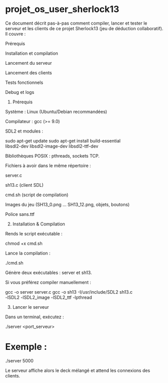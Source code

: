 # projet_os_user_sherlock13

Ce document décrit pas-à-pas comment compiler, lancer et tester le serveur et les clients de ce projet Sherlock13 (jeu de déduction collaboratif). Il couvre :

Prérequis

Installation et compilation

Lancement du serveur

Lancement des clients

Tests fonctionnels

Debug et logs

1. Prérequis

Système : Linux (Ubuntu/Debian recommandées)

Compilateur : gcc (>= 9.0)

SDL2 et modules :

sudo apt-get update
sudo apt-get install build-essential \
     libsdl2-dev libsdl2-image-dev libsdl2-ttf-dev

Bibliothèques POSIX : pthreads, sockets TCP.

Fichiers à avoir dans le même répertoire :

server.c

sh13.c (client SDL)

cmd.sh (script de compilation)

Images du jeu (SH13_0.png … SH13_12.png, objets, boutons)

Police sans.ttf

2. Installation & Compilation

Rends le script exécutable :

chmod +x cmd.sh

Lance la compilation :

./cmd.sh

Génère deux exécutables : server et sh13.

Si vous préférez compiler manuellement :

gcc -o server server.c
gcc -o sh13 -I/usr/include/SDL2 sh13.c \
    -lSDL2 -lSDL2_image -lSDL2_ttf -lpthread

3. Lancer le serveur

Dans un terminal, exécutez :

./server <port_serveur>
# Exemple :
./server 5000

Le serveur affiche alors le deck mélangé et attend les connexions des clients.

